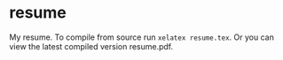 resume
======
My resume. To compile from source run `xelatex resume.tex`. Or you can
view the latest compiled version resume.pdf.

